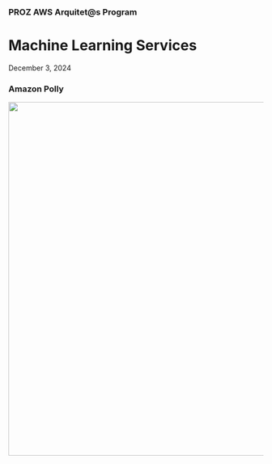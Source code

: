 <h3>PROZ AWS Arquitet@s Program</h3>
<h1>Machine Learning Services</h1>
<p>December 3, 2024<br></p>

<h3><strong>Amazon Polly</strong></h3>


<p align="center"> <img width="700px" src=""> </p>




